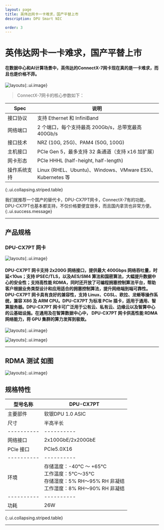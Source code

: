 ```yaml
---
layout: page
title: 英伟达网卡一卡难求，国产平替上市
description: DPU Smart NIC

order: 3
---
```

# 英伟达网卡一卡难求，国产平替上市

#### 在数据中心和AI计算场景中，英伟达的ConnectX-7网卡现在真的是一卡难求，而且也是价格不菲。

![layouts](bluefield-connectx-7-2c50-d-2x.jpeg "onnectx-7"){:.ui.image}

> ConnectX-7网卡的核心参数如下：

|  <b>Spec</b> |  <b>说明</b> |
|----------|----------|
| 接口协议  |  支持 Ethernet 和 InfiniBand  |
| 网络端口  |  2 个端口，每个支持最高 200Gb/s，总带宽最高 400Gb/s  |
| 接口技术  |  NRZ (10G, 25G)、PAM4 (50G, 100G)  |
| 主机接口  |  PCIe Gen 5，最多支持 32 条通道（支持 x16 加扩展）  |
| 网卡形态  |  PCIe HHHL (half-height, half-length)  |
| 操作系统支持  |  Linux (RHEL、Ubuntu)、Windows、VMware ESXi、Kubernetes 等  |
{:.ui.collapsing.striped.table}

我们就推荐一个国产的替代卡，DPU-CX7PT网卡，ConnectX-7有的功能，DPU-CX7PT也基本都支持，不仅价格要便宜很多，而且国内拿货也非常方便。
{:.ui.success.message}

---

## 产品规格

### DPU-CX7PT 网卡

![layouts](10.jpg "DPU-CX7PT"){:.ui.image}

#### DPU-CX7PT 网卡支持 2x200G 网络接口，提供最大 400Gbps 网络吞吐量，时延<10us；支持 IPSEC/TLS，以及AES/SM4 算法和国密算法，大幅提升数据中心的安全性；支持高性能 RDMA，同时还开放了可编程拥塞控制算法平台，帮助客户根据业务类型设计和应用适合的拥塞控制算法，提升网络端到端可靠性。<br>DPU-CX7PT 网卡具有良好的兼容性，支持 Linux、CGSL、欧拉、龙蜥等操作系统，兼容 X86 及 ARM CPU。DPU-CX7PT 为标准 PCIe 插卡，适用于通用、智算服务器。DPU-CX7PT 网卡可广泛用于公有云、私有云、边缘云以及智算中心的云基础设施。在通用及在智算数据中心中， DPU-CX7PT 网卡供高性能 RDMA 网络能力，将 GPU 集群的算力发挥到极致。

![layouts](11.jpg "DPU-CX7PT"){:.ui.image}

![layouts](12.jpg "DPU-CX7PT"){:.ui.image}

---
## RDMA 测试 如图

![layouts](test.png "DPU-CX7PT"){:.ui.image}

## 规格特性

| <b>型号名称</b> | <b>DPU-CX7PT</b> |
|----------|----------|
| 主要部件 |  软银DPU 1.0 ASIC |
| 尺寸 |  半高半长 |
|----------|----------|
| 网络接口 | 2x100GbE/2x200GbE |
| PCIe 接口 |  PCIe5.0X16 |
|----------|----------|
| 环境 | 存储温度：-40°C ～ +65°C<br>工作温度：5℃～35℃<br>存储湿度：5% RH～95% RH 非凝结<br>工作湿度：8% RH～90% RH 非凝结 |
|----------|----------|
| 功耗 | 26W |
{:.ui.collapsing.striped.table}

---

